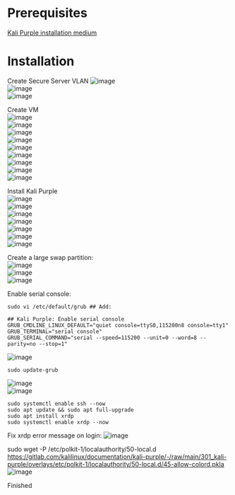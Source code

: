 # Prerequisites
[Kali Purple installation medium](https://www.kali.org/get-kali/)  
  
# Installation

Create Secure Server VLAN
![image](uploads/128b0256b71a2ba51f1f5194d04a0f71/image.png)  
![image](uploads/50be8d478f92238a427715361f89b786/image.png)  
![image](uploads/f1e2328bd306236db1c4a4063a24447a/image.png)  

Create VM  
![image](uploads/6ade1dd19292af3cccb0f0aa311e658a/image.png)  
![image](uploads/97ea7dbe9b6d1addf97daedf152d0e25/image.png)  
![image](uploads/9766c4c20a72df3f158f1786366f599b/image.png)  
![image](uploads/81df93443f6fe5f87ea7843ed7aaaf33/image.png)  
![image](uploads/6521e73160540ecee16d1adbd3f8da88/image.png)  
![image](uploads/617a8a3fb646924efa7d34c2b975c089/image.png)  
![image](uploads/fca28dbad6e7b28c4879673268aa7036/image.png)  
![image](uploads/b6658daa7ddb9d094c81abca3b5a58c4/image.png)  
![image](uploads/96b0743890970f7e997275991c621c38/image.png)  
  
Install Kali Purple  
![image](uploads/c30fd78ed4b14e38f0fccaa8a23421c5/image.png)  
![image](uploads/5a996a2876fcb48b29e12c22e6fec903/image.png)  
![image](uploads/08a952538c7fd6991c978b1636287e90/image.png)  
![image](uploads/ee1b23313a89105171e240794fe14b49/image.png)  
![image](uploads/86d50e4a860daf4dcc0612f64b7bb873/image.png)  
![image](uploads/858e2937d7215501f1f59ab5dac7552b/image.png)  
![image](uploads/6782fb063344c47438111099d59c3eab/image.png)  
  
Create a large swap partition:  
![image](uploads/d446133e891631ddf9eda0dfe7ba1a83/image.png)  
![image](uploads/2fbb2f39e39ec746cd7cf770c2e92074/image.png)  
![image](uploads/d57181b1f9561736b52822e1124624f8/image.png)  
  
Enable serial console:  


~~~~~~~~~~~~~~~~~~~~~~~~~~~~~~~~~
sudo vi /etc/default/grub ## Add:
~~~~~~~~~~~~~~~~~~~~~~~~~~~~~~~~~



~~~~~~~~~~~~~~~~~~~~~~~~~~~~~~~~~
## Kali Purple: Enable serial console
GRUB_CMDLINE_LINUX_DEFAULT="quiet console=ttyS0,115200n8 console=tty1"
GRUB_TERMINAL="serial console"
GRUB_SERIAL_COMMAND="serial --speed=115200 --unit=0 --word=8 --parity=no --stop=1"
~~~~~~~~~~~~~~~~~~~~~~~~~~~~~~~~~
![image](uploads/26d424c69f25f16fe1bf17fb8a063ade/image.png)  





~~~~~~~~~~~~~~~~~~~~~~~~~~~~~~~~~
sudo update-grub
~~~~~~~~~~~~~~~~~~~~~~~~~~~~~~~~~
![image](uploads/506df494c8cf579885f8ca0782778545/image.png)  
![image](uploads/01227afb87c0c43f410c852f3a4d2b4a/image.png)  


~~~~~~~~~~~~~~~~~~~~~~~~~~~~~~~~~
sudo systemctl enable ssh --now
sudo apt update && sudo apt full-upgrade
sudo apt install xrdp
sudo systemctl enable xrdp --now
~~~~~~~~~~~~~~~~~~~~~~~~~~~~~~~~~




Fix xrdp error message on login:
![image](uploads/31d749672e04a40688d84d1678498cd1/image.png)  

sudo wget -P /etc/polkit-1/localauthority/50-local.d https://gitlab.com/kalilinux/documentation/kali-purple/-/raw/main/301_kali-purple/overlays/etc/polkit-1/localauthority/50-local.d/45-allow-colord.pkla
![image](uploads/8d3e4dbc539bd70d48f4f911eb9480d1/image.png)  





Finished











